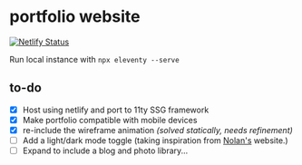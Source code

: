 # portfolio website

[![Netlify Status](https://api.netlify.com/api/v1/badges/89d5b397-2852-410e-bb73-459203d5472b/deploy-status)](https://app.netlify.com/sites/felix-slothower-personal/deploys)

Run local instance with `npx eleventy --serve`

## to-do
- [x] Host using netlify and port to 11ty SSG framework
- [x] Make portfolio compatible with mobile devices
- [x] re-include the wireframe animation *(solved statically, needs refinement)*
- [ ] Add a light/dark mode toggle (taking inspiration from [Nolan's](https://www.nolanbonnie.com/) website.)
- [ ] Expand to include a blog and photo library...